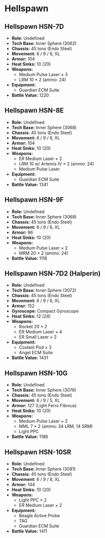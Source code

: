 # Hellspawn
## Hellspawn HSN-7D
- **Role:** Undefined
- **Tech Base:** Inner Sphere (3062)
- **Chassis:** 45 tons (Endo Steel)
- **Movement:** 6 / 9 / 6, XL
- **Armor:** 104
- **Heat Sinks:** 10 (20)
- **Weapons:**
  - Medium Pulse Laser × 3
  - LRM 10 × 2 (ammo: 24)
- **Equipment:**
  - Guardian ECM Suite
- **Battle Value:** 1220

## Hellspawn HSN-8E
- **Role:** Undefined
- **Tech Base:** Inner Sphere (3068)
- **Chassis:** 45 tons (Endo Steel)
- **Movement:** 6 / 9 / 6, XL
- **Armor:** 104
- **Heat Sinks:** 10 (20)
- **Weapons:**
  - ER Medium Laser × 2
  - LRM 10 w/ Artemis IV × 2 (ammo: 24)
  - Medium Pulse Laser
- **Equipment:**
  - Guardian ECM Suite
- **Battle Value:** 1341

## Hellspawn HSN-9F
- **Role:** Undefined
- **Tech Base:** Inner Sphere (3068)
- **Chassis:** 45 tons (Endo Steel)
- **Movement:** 6 / 9 / 6, XL
- **Armor:** 96
- **Heat Sinks:** 10 (20)
- **Weapons:**
  - Medium Pulse Laser × 2
  - MRM 20 × 2 (ammo: 24)
- **Battle Value:** 1118

## Hellspawn HSN-7D2 (Halperin)
- **Role:** Undefined
- **Tech Base:** Inner Sphere (3072)
- **Chassis:** 45 tons (Endo Steel)
- **Movement:** 6 / 9 / 6, XL
- **Armor:** 152
- **Gyroscope:** Compact Gyroscope
- **Heat Sinks:** 12 (24)
- **Weapons:**
  - Rocket 20 × 2
  - ER Medium Laser × 4
  - ER Small Laser × 2
- **Equipment:**
  - Coolant Pod × 3
  - Angel ECM Suite
- **Battle Value:** 1431

## Hellspawn HSN-10G
- **Role:** Undefined
- **Tech Base:** Inner Sphere (3076)
- **Chassis:** 45 tons (Endo Steel)
- **Movement:** 6 / 9 / 5, XL
- **Armor:** 127 (Light Ferro Fibrous)
- **Heat Sinks:** 10 (20)
- **Weapons:**
  - Medium Pulse Laser × 2
  - MML 7 × 2 (ammo: 34 LRM, 14 SRM)
  - Light PPC
- **Battle Value:** 1188

## Hellspawn HSN-10SR
- **Role:** Undefined
- **Tech Base:** Inner Sphere (3081)
- **Chassis:** 45 tons (Endo Steel)
- **Movement:** 6 / 9 / 8, XL
- **Armor:** 144
- **Heat Sinks:** 10 (20)
- **Weapons:**
  - Light PPC × 2
  - ER Medium Laser × 2
- **Equipment:**
  - Beagle Active Probe
  - TAG
  - Guardian ECM Suite
- **Battle Value:** 1411

